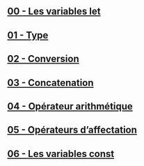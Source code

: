 
## [00 - Les variables let](https://github.com/owalid/javascipt_bootcamp/tree/main/00_variables/00)

## [01 - Type](https://github.com/owalid/javascipt_bootcamp/tree/main/00_variables/01)

## [02 - Conversion](https://github.com/owalid/javascipt_bootcamp/tree/main/00_variables/02)

## [03 - Concatenation](https://github.com/owalid/javascipt_bootcamp/tree/main/00_variables/03)

## [04 - Opérateur arithmétique](https://github.com/owalid/javascipt_bootcamp/tree/main/00_variables/04)

## [05 - Opérateurs d’affectation](https://github.com/owalid/javascipt_bootcamp/tree/main/00_variables/05)

## [06 - Les variables const](https://github.com/owalid/javascipt_bootcamp/tree/main/00_variables/06)